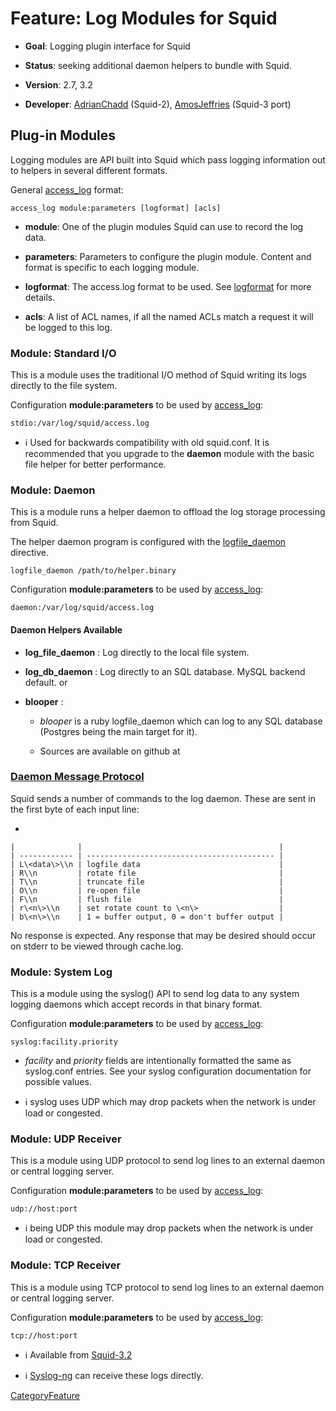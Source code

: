 # Feature: Log Modules for Squid

  - **Goal**: Logging plugin interface for Squid

  - **Status**: seeking additional daemon helpers to bundle with Squid.

  - **Version**: 2.7, 3.2

  - **Developer**:
    [AdrianChadd](/AdrianChadd)
    (Squid-2),
    [AmosJeffries](/AmosJeffries)
    (Squid-3 port)

## Plug-in Modules

Logging modules are API built into Squid which pass logging information
out to helpers in several different formats.

General [access\_log](http://www.squid-cache.org/Doc/config/access_log)
format:

    access_log module:parameters [logformat] [acls]

  - **module**: One of the plugin modules Squid can use to record the
    log data.

  - **parameters**: Parameters to configure the plugin module. Content
    and format is specific to each logging module.

  - **logformat**: The access.log format to be used. See
    [logformat](http://www.squid-cache.org/Doc/config/logformat) for
    more details.

  - **acls**: A list of ACL names, if all the named ACLs match a request
    it will be logged to this log.

### Module: Standard I/O

This is a module uses the traditional I/O method of Squid writing its
logs directly to the file system.

Configuration **module:parameters** to be used by
[access\_log](http://www.squid-cache.org/Doc/config/access_log):

    stdio:/var/log/squid/access.log

  - ℹ️
    Used for backwards compatibility with old squid.conf. It is
    recommended that you upgrade to the **daemon** module with the basic
    file helper for better performance.

### Module: Daemon

This is a module runs a helper daemon to offload the log storage
processing from Squid.

The helper daemon program is configured with the
[logfile\_daemon](http://www.squid-cache.org/Doc/config/logfile_daemon)
directive.

    logfile_daemon /path/to/helper.binary

Configuration **module:parameters** to be used by
[access\_log](http://www.squid-cache.org/Doc/config/access_log):

    daemon:/var/log/squid/access.log

#### Daemon Helpers Available

  - **log\_file\_daemon** : Log directly to the local file system.

  - **log\_db\_daemon** : Log directly to an SQL database. MySQL backend
    default.
    [](http://www.mail-archive.com/squid-users@squid-cache.org/msg53342.html)
    or [](http://sourceforge.net/projects/logmysqldaemon/)

  - **blooper** :
    
      - *blooper* is a ruby logfile\_daemon which can log to any SQL
        database (Postgres being the main target for it).
    
      - Sources are available on github at
        [](https://github.com/paranormal/blooper)

### [Daemon Message Protocol](/Features/AddonHelpers)

Squid sends a number of commands to the log daemon. These are sent in
the first byte of each input line:

  - 
    
    |              |                                            |
    | ------------ | ------------------------------------------ |
    | L\<data\>\\n | logfile data                               |
    | R\\n         | rotate file                                |
    | T\\n         | truncate file                              |
    | O\\n         | re-open file                               |
    | F\\n         | flush file                                 |
    | r\<n\>\\n    | set rotate count to \<n\>                  |
    | b\<n\>\\n    | 1 = buffer output, 0 = don't buffer output |
    

No response is expected. Any response that may be desired should occur
on stderr to be viewed through cache.log.

### Module: System Log

This is a module using the syslog() API to send log data to any system
logging daemons which accept records in that binary format.

Configuration **module:parameters** to be used by
[access\_log](http://www.squid-cache.org/Doc/config/access_log):

    syslog:facility.priority

  - *facility* and *priority* fields are intentionally formatted the
    same as syslog.conf entries. See your syslog configuration
    documentation for possible values.

  - ℹ️
    syslog uses UDP which may drop packets when the network is under
    load or congested.

### Module: UDP Receiver

This is a module using UDP protocol to send log lines to an external
daemon or central logging server.

Configuration **module:parameters** to be used by
[access\_log](http://www.squid-cache.org/Doc/config/access_log):

    udp://host:port

  - ℹ️
    being UDP this module may drop packets when the network is under
    load or congested.

### Module: TCP Receiver

This is a module using TCP protocol to send log lines to an external
daemon or central logging server.

Configuration **module:parameters** to be used by
[access\_log](http://www.squid-cache.org/Doc/config/access_log):

    tcp://host:port

  - ℹ️
    Available from
    [Squid-3.2](/Releases/Squid-3.2)

  - ℹ️
    [Syslog-ng](http://www.balabit.com/network-security/syslog-ng) can
    receive these logs directly.

[CategoryFeature](/CategoryFeature)
